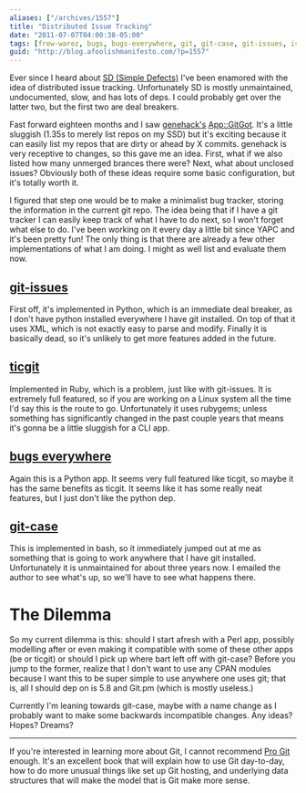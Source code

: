 ```yaml
---
aliases: ["/archives/1557"]
title: "Distributed Issue Tracking"
date: "2011-07-07T04:00:38-05:00"
tags: [frew-warez, bugs, bugs-everywhere, git, git-case, git-issues, issues, ticgit]
guid: "http://blog.afoolishmanifesto.com/?p=1557"
---
```

Ever since I heard about [SD (Simple Defects)](http://syncwith.us/sd/) I've been enamored with the idea of distributed issue tracking. Unfortunately SD is mostly unmaintained, undocumented, slow, and has lots of deps. I could probably get over the latter two, but the first two are deal breakers.

Fast forward eighteen months and I saw [genehack's](http://www.genehack.org/)
[App::GitGot](https://metacpan.org/module/App::GitGot). It's a little sluggish
(1.35s to merely list repos on my SSD) but it's exciting because it can easily
list my repos that are dirty or ahead by X commits. genehack is very receptive
to changes, so this gave me an idea. First, what if we also listed how many
unmerged brances there were? Next, what about unclosed issues? Obviously both of
these ideas require some basic configuration, but it's totally worth it.

I figured that step one would be to make a minimalist bug tracker, storing the information in the current git repo. The idea being that if I have a git tracker I can easily keep track of what I have to do next, so I won't forget what else to do. I've been working on it every day a little bit since YAPC and it's been pretty fun! The only thing is that there are already a few other implementations of what I am doing. I might as well list and evaluate them now.

## [git-issues](https://github.com/jwiegley/git-issues)

First off, it's implemented in Python, which is an immediate deal breaker, as I don't have python installed everywhere I have git installed. On top of that it uses XML, which is not exactly easy to parse and modify. Finally it is basically dead, so it's unlikely to get more features added in the future.

## [ticgit](https://github.com/jeffWelling/ticgit)

Implemented in Ruby, which is a problem, just like with git-issues. It is extremely full featured, so if you are working on a Linux system all the time I'd say this is the route to go. Unfortunately it uses rubygems; unless something has significantly changed in the past couple years that means it's gonna be a little sluggish for a CLI app.

## [bugs everywhere](http://docs.bugseverywhere.org/)

Again this is a Python app. It seems very full featured like ticgit, so maybe it has the same benefits as ticgit. It seems like it has some really neat features, but I just don't like the python dep.

## [git-case](https://github.com/bartman/git-case)

This is implemented in bash, so it immediately jumped out at me as something that is going to work anywhere that I have git installed. Unfortunately it is unmaintained for about three years now. I emailed the author to see what's up, so we'll have to see what happens there.

# The Dilemma

So my current dilemma is this: should I start afresh with a Perl app, possibly modelling after or even making it compatible with some of these other apps (be or ticgit) or should I pick up where bart left off with git-case? Before you jump to the former, realize that I don't want to use any CPAN modules because I want this to be super simple to use anywhere one uses git; that is, all I should dep on is 5.8 and Git.pm (which is mostly useless.)

Currently I'm leaning towards git-case, maybe with a name change as I probably want to make some backwards incompatible changes. Any ideas? Hopes? Dreams?

---

If you're interested in learning more about Git, I cannot recommend
<a  href="https://www.amazon.com/gp/product/1484200772/ref=as_li_tl?ie=UTF8&camp=1789&creative=9325&creativeASIN=1484200772&linkCode=as2&tag=afoolishmanif-20&linkId=73f85964b6ab98ea870583701b7e77aa">Pro Git</a><img src="//ir-na.amazon-adsystem.com/e/ir?t=afoolishmanif-20&l=am2&o=1&a=1484200772" width="1" height="1" border="0" alt="" style="border:none !important; margin:0px !important;" />
enough.  It's an excellent book that will explain how to use Git day-to-day, how
to do more unusual things like set up Git hosting, and underlying data
structures that will make the model that is Git make more sense.
